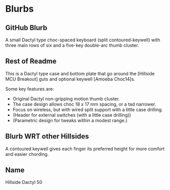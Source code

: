 # Blurbs

## GitHub Blurb

A small Dactyl type choc-spaced keyboard (split contoured-keywell)
  with three main rows of six and a five-key double-arc thumb cluster.

## Rest of Readme

This is a Dactyl type case and bottom plate that go around the
  [Hillside MCU Breakout] guts
  and optional
  keywell [Amoeba Choc14]s.

Some key features are:

- Original Dactyl non-gripping motion thumb cluster.
- The case design allows choc 18 x 17 mm spacing, or a tad narrower.
- Focus on wireless, but with wired split support with a little case drilling.
- (Header for external switches (with a little case drilling))
- (Parametric design for tweaks within a modest range.)

## Blurb WRT other Hillsides

A contoured keywell gives each finger its preferred height
  for more comfort and easier chording.

## Name

Hillside Dactyl 50
